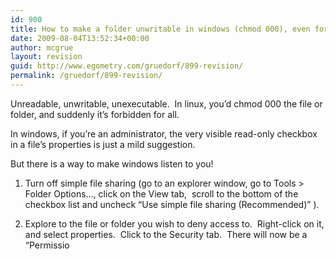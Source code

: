 ```yaml
---
id: 900
title: How to make a folder unwritable in windows (chmod 000), even for administrators
date: 2009-08-04T13:52:34+00:00
author: mcgrue
layout: revision
guid: http://www.egometry.com/gruedorf/899-revision/
permalink: /gruedorf/899-revision/
---
```

Unreadable, unwritable, unexecutable.  In linux, you&#8217;d chmod 000 the file or folder, and suddenly it&#8217;s forbidden for all.

In windows, if you&#8217;re an administrator, the very visible read-only checkbox in a file&#8217;s properties is just a mild suggestion.

But there is a way to make windows listen to you!

1. Turn off simple file sharing (go to an explorer window, go to Tools > Folder Options&#8230;, click on the View tab,  scroll to the bottom of the checkbox list and uncheck &#8220;Use simple file sharing (Recommended)&#8221; ).

2. Explore to the file or folder you wish to deny access to.  Right-click on it, and select properties.  Click to the Security tab.  There will now be a &#8220;Permissio